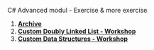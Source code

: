 C# Advanced modul - Exercise & more exercise

1. [**Archive**](https://github.com/polinadrumeva/SoftUni-CSharp-Developer-All-courses/tree/main/C%23%20Advanced/C%23%20Advanced%20-%20course/Archive%20-%20Judge)
2. [**Custom Doubly Linked List - Workshop**](https://github.com/polinadrumeva/SoftUni-CSharp-Developer-All-courses/tree/main/C%23%20Advanced/C%23%20Advanced%20-%20course/Custom%20Doubly%20Linked%20List)
3. [**Custom Data Structures - Workshop**](https://github.com/polinadrumeva/SoftUni-CSharp-Developer-All-courses/tree/main/C%23%20Advanced/C%23%20Advanced%20-%20course/Custom%20Data%20Structures)
